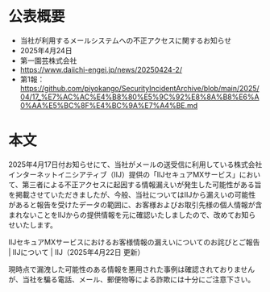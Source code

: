 # 公表概要
- 当社が利用するメールシステムへの不正アクセスに関するお知らせ
- 2025年4月24日
- 第一園芸株式会社
- https://www.daiichi-engei.jp/news/20250424-2/
- 第1報：https://github.com/piyokango/SecurityIncidentArchive/blob/main/2025/04/17_%E7%AC%AC%E4%B8%80%E5%9C%92%E8%8A%B8%E6%A0%AA%E5%BC%8F%E4%BC%9A%E7%A4%BE.md

# 本文
2025年4月17日付お知らせにて、当社がメールの送受信に利用している株式会社インターネットイニシアティブ（IIJ）提供の「IIJセキュアMXサービス」において、第三者による不正アクセスに起因する情報漏えいが発生した可能性がある旨を掲載させていただきましたが、今般、当社についてはIIJから漏えいの可能性があると報告を受けたデータの範囲に、お客様およびお取引先様の個人情報が含まれないことをIIJからの提供情報を元に確認いたしましたので、改めてお知らせいたします。

IIJセキュアMXサービスにおけるお客様情報の漏えいについてのお詫びとご報告 | IIJについて | IIJ（2025年4月22日 更新）

現時点で漏洩した可能性のある情報を悪用された事例は確認されておりませんが、当社を騙る電話、メール、郵便物等による詐欺には十分にご注意下さい。
